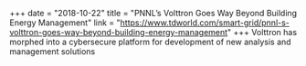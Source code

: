 +++
date = "2018-10-22"
title = "PNNL’s Volttron Goes Way Beyond Building Energy Management"
link = "https://www.tdworld.com/smart-grid/pnnl-s-volttron-goes-way-beyond-building-energy-management"
+++
Volttron has morphed into a cybersecure platform for development of new analysis and management solutions